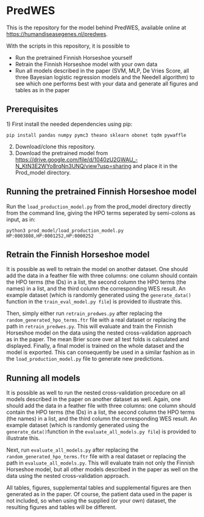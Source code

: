 # PredWES

This is the repository for the model behind PredWES, available online at https://humandiseasegenes.nl/predwes.

With the scripts in this repository, it is possible to 

* Run the pretrained Finnish Horseshoe yourself
* Retrain the Finnish Horseshoe model with your own data
* Run all models described in the paper (SVM, MLP, De Vries Score, all three Bayesian logistic regression models and the Needell algorithm) to see which one performs best with your data and generate all figures and tables as in the paper

<h2>Prerequisites</h2>
1) First install the needed dependencies using pip:

```
pip install pandas numpy pymc3 theano sklearn obonet tqdm pywaffle
```

2) Download/clone this repository.
3) Download the pretrained model from https://drive.google.com/file/d/1040zU2GWAU_-N_KtN3E2WYo8rqNn3UNQ/view?usp=sharing and place it in the Prod_model directory.

<h2>Running the pretrained Finnish Horseshoe model</h2>

Run the  `load_production_model.py` from the prod_model directory directly from the command line, giving the HPO terms seperated by semi-colons as input, as in:

```
python3 prod_model/load_production_model.py HP:0003808,HP:0001252,HP:0000252
```

<h2>Retrain the Finnish Horseshoe model</h2>

It is possible as well to retrain the model on another dataset. One should add the data in a feather file with three columns: one column should contain the HPO terms (the IDs) in a list, the second column the HPO terms (the names) in a list, and the third column the corresponding WES result. An example dataset (which is randomly generated using the `generate_data()` function in the `train_eval_model.py file`) is provided to illustrate this.

Then, simply either run `retrain_predwes.py` after replacing the `random_generated_hpo_terms.ftr` file with a real dataset or replacing the path in `retrain_predwes.py`. This will evaluate and train the Finnish Horseshoe model on the data using the nested cross-validation approach as in the paper. The mean Brier score over all test folds is calculated and displayed. 
Finally, a final model is trained on the whole dataset and the model is exported. This can consequently be used in a similar fashion as in the `load_production_model.py` file to generate new predictions.

<h2>Running all models</h2>

It is possible as well to run the nested cross-validation procedure on all models described in the paper on another dataset as well. Again, one should add the data in a feather file with three columns: one column should contain the HPO terms (the IDs) in a list, the second column the HPO terms (the names) in a list, and the third column the corresponding WES result. An example dataset (which is randomly generated using the `generate_data()`function in the `evaluate_all_models.py file`) is provided to illustrate this.

Next, run `evaluate_all_models.py` after replacing the `random_generated_hpo_terms.ftr` file with a real dataset or replacing the path in `evaluate_all_models.py`. This will evaluate train not only the Finnish Horseshoe model, but all other models described in the paper as well on the data using the nested cross-validation approach. 

All tables, figures, supplemental tables and supplemental figures are then generated as in the paper. 
Of course, the patient data used in the paper is not included, so when using the supplied (or your own) dataset, the resulting figures and tables will be different.
